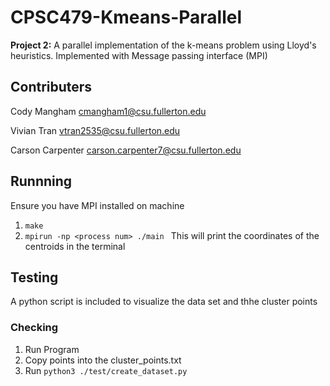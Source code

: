 # CPSC479-Kmeans-Parallel
**Project 2:**
A parallel implementation of the k-means problem using Lloyd's heuristics. Implemented with Message passing interface (MPI) 

## Contributers
Cody Mangham cmangham1@csu.fullerton.edu

Vivian Tran vtran2535@csu.fullerton.edu

Carson Carpenter carson.carpenter7@csu.fullerton.edu

## Runnning
Ensure you have MPI installed on machine
1. `make`
2. `mpirun -np <process num> ./main `
This will print the coordinates of the centroids in the terminal
## Testing
A python script is included to visualize the data set and thhe cluster points
### Checking
1. Run Program
2. Copy points into the cluster_points.txt 
3. Run `python3 ./test/create_dataset.py`
